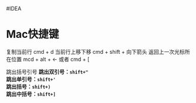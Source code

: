 #IDEA

# Mac快捷键

复制当前行 cmd + d
当前行上移下移 cmd + shift + 向下箭头
返回上一次光标所在位置 mcd + alt + ←  或者 cmd + \[

跳出括号引号
**跳出双引号：`shift+"`  
跳出单引号：`shift+'`  
跳出括号：`shift+)`  
跳出中括号：`shift+]`**
